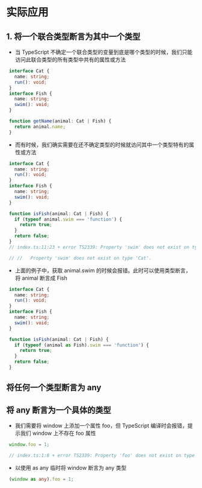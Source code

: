 # 实际应用

## 1. 将一个联合类型断言为其中一个类型

+ 当 TypeScript 不确定一个联合类型的变量到底是哪个类型的时候，我们只能访问此联合类型的所有类型中共有的属性或方法

 ```ts
  interface Cat {
    name: string;
    run(): void;
  }
  interface Fish {
    name: string;
    swim(): void;
  }

  function getName(animal: Cat | Fish) {
    return animal.name;
  }
  ```

+ 而有时候，我们确实需要在还不确定类型的时候就访问其中一个类型特有的属性或方法

 ```ts
  interface Cat {
    name: string;
    run(): void;
  }
  interface Fish {
    name: string;
    swim(): void;
  }

  function isFish(animal: Cat | Fish) {
    if (typeof animal.swim === 'function') {
      return true;
    }
    return false;
  }
  // index.ts:11:23 + error TS2339: Property 'swim' does not exist on type 'Cat | Fish'.

  // //   Property 'swim' does not exist on type 'Cat'.
  ```

+ 上面的例子中，获取 animal.swim 的时候会报错。此时可以使用类型断言，将 animal 断言成 Fish

 ```ts
  interface Cat {
    name: string;
    run(): void;
  }
  interface Fish {
    name: string;
    swim(): void;
  }

  function isFish(animal: Cat | Fish) {
    if (typeof (animal as Fish).swim === 'function') {
      return true;
    }
    return false;
  }
  ```

## 将任何一个类型断言为 any

## 将 any 断言为一个具体的类型

+ 我们需要将 window 上添加一个属性 foo，但 TypeScript 编译时会报错，提示我们 window 上不存在 foo 属性

 ```ts
  window.foo = 1;

  // index.ts:1:8 + error TS2339: Property 'foo' does not exist on type 'Window & typeof globalThis'.
  ```

+ 以使用 as any 临时将 window 断言为 any 类型

 ```ts
  (window as any).foo = 1;
  ```
